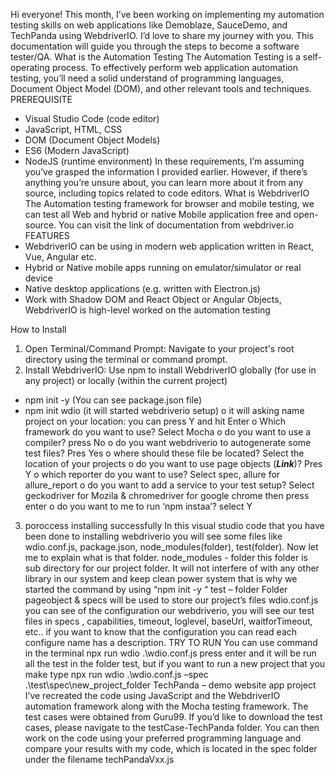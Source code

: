 Hi everyone! This month, I’ve been working on implementing my automation testing skills on web applications like Demoblaze, SauceDemo, and TechPanda using WebdriverIO. I’d love to share my journey with you. This documentation will guide you through the steps to become a software tester/QA.
What is the Automation Testing
The Automation Testing is a self-operating process. To effectively perform web application automation testing, you’ll need a solid understand of programming languages, Document Object Model (DOM), and other relevant tools and techniques.
PREREQUISITE
-	Visual Studio Code (code editor)
-	JavaScript, HTML, CSS
-	DOM (Document Object Models)
-	ES6 (Modern JavaScript)
-	NodeJS (runtime environment)
In these requirements, I’m assuming you’ve grasped the information I provided earlier. However, if there’s anything you’re unsure about, you can learn more about it from any source, including topics related to code editors.
What is WebdriverIO
The Automation testing framework for browser and mobile testing, we can test all Web and hybrid or native Mobile application free and open-source. You can visit the link of documentation from webdriver.io
FEATURES
-	WebdriverIO can be using in modern web application written in React, Vue, Angular etc.
-	Hybrid or Native mobile apps running on emulator/simulator or real device
-	Native desktop applications (e.g. written with Electron.js)
-	Work with Shadow DOM and React Object or Angular Objects, 
WebdriverIO is high-level worked on the automation testing

How to Install
1.	Open Terminal/Command Prompt: Navigate to your project's root directory using the terminal or command prompt.
2.	Install WebdriverIO: Use npm to install WebdriverIO globally (for use in any project) or locally (within the current project)
-	npm init -y (You can see package.json file)
-	npm init wdio (it will started webdriverio setup)
o	it will asking name project on your location: you can press Y and hit Enter
o	Which framework do you want to use? Select Mocha
o	do you want to use a compiler? press No
o	do you want webdriverio to autogenerate some test files? Pres Yes
o	where should these file be located? Select the location of your projects
o	do you want to use page objects (*****Link*****)? Pres Y
o	which reporter do you want to use? Select spec, allure for allure_report
o	do you want to add a service to your test setup? Select geckodriver for Mozila & chromedriver for google chrome then press enter
o	do you want to me to run ‘npm instaa’? select Y
3.	poroccess installing successfully
In this visual studio code that you have been done to installing webdriverio you will see some files like wdio.conf.js, package.json, node_modules(folder), test(folder). Now let me to explain what is that folder.
node_modules - folder
this folder is sub directory for our project folder. It will not interfere of with any other library in our system and keep clean power system that is why we started the command by using “npm init -y “ 
test – folder
Folder pageobject & specs will be used to store our project’s files
wdio.conf.js
you can see of the configuration our webdriverio, you will see our test files in specs , capabilities, timeout, loglevel, baseUrl, waitforTimeout, etc.. if you want to know that the configuration you can read each configure name has a description.
TRY TO RUN
You can use command in the terminal npx run wdio .\wdio.conf.js press enter and it will be run all the test in the folder test, but if you want to run a new project that you make type npx run wdio .\wdio.conf.js –spec .\test\spec\new_project_folder
TechPanda – demo website app project
I’ve recreated the code using JavaScript and the WebdriverIO automation framework along with the Mocha testing framework. The test cases were obtained from Guru99. If you’d like to download the test cases, please navigate to the testCase-TechPanda folder. You can then work on the code using your preferred programming language and compare your results with my code, which is located in the spec folder under the filename techPandaVxx.js 
